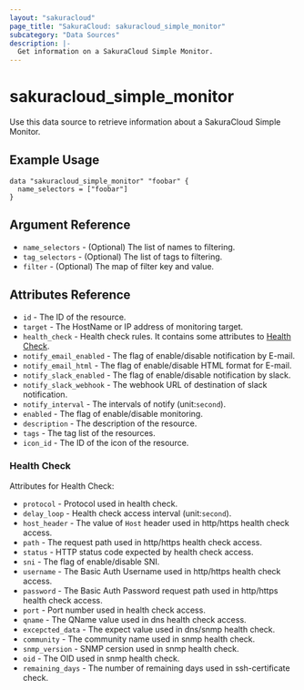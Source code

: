 ```yaml
---
layout: "sakuracloud"
page_title: "SakuraCloud: sakuracloud_simple_monitor"
subcategory: "Data Sources"
description: |-
  Get information on a SakuraCloud Simple Monitor.
---
```


# sakuracloud\_simple\_monitor

Use this data source to retrieve information about a SakuraCloud Simple Monitor.

## Example Usage

```hcl
data "sakuracloud_simple_monitor" "foobar" {
  name_selectors = ["foobar"]
}
```

## Argument Reference

 * `name_selectors` - (Optional) The list of names to filtering.
 * `tag_selectors` - (Optional) The list of tags to filtering.
 * `filter` - (Optional) The map of filter key and value.

## Attributes Reference

* `id` - The ID of the resource.
* `target` - The HostName or IP address of monitoring target.
* `health_check` - Health check rules. It contains some attributes to [Health Check](#health-check).
* `notify_email_enabled` - The flag of enable/disable notification by E-mail.
* `notify_email_html` - The flag of enable/disable HTML format for E-mail.
* `notify_slack_enabled` - The flag of enable/disable notification by slack.
* `notify_slack_webhook` - The webhook URL of destination of slack notification.
* `notify_interval` - The intervals of notify (unit:`second`).  
* `enabled` - The flag of enable/disable monitoring.
* `description` - The description of the resource.
* `tags` - The tag list of the resources.
* `icon_id` - The ID of the icon of the resource.

### Health Check

Attributes for Health Check:

* `protocol` - Protocol used in health check.
* `delay_loop` - Health check access interval (unit:`second`). 
* `host_header` - The value of `Host` header used in http/https health check access.
* `path` - The request path used in http/https health check access.
* `status` - HTTP status code expected by health check access.
* `sni` - The flag of enable/disable SNI.
* `username` - The Basic Auth Username used in http/https health check access.
* `password` - The Basic Auth Password request path used in http/https health check access.
* `port` - Port number used in health check access.
* `qname` - The QName value used in dns health check access.
* `excepcted_data` - The expect value used in dns/snmp health check.
* `community` - The community name used in snmp health check.
* `snmp_version` - SNMP cersion used in snmp health check.
* `oid` - The OID used in snmp health check.
* `remaining_days` - The number of remaining days used in ssh-certificate check.
